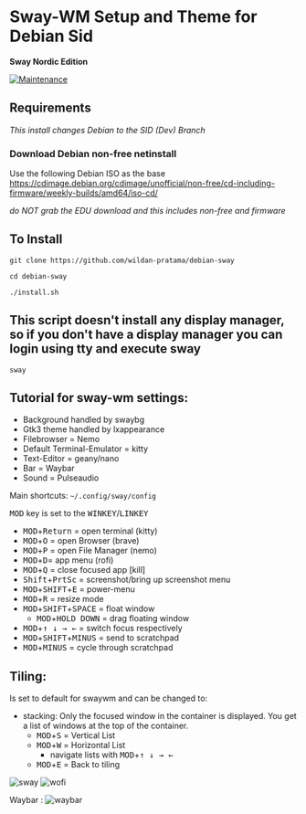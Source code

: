 # Sway-WM Setup and Theme for Debian Sid

**Sway Nordic Edition**

[![Maintenance](https://img.shields.io/maintenance/yes/2022.svg)]()

## Requirements
_This install changes Debian to the SID (Dev) Branch_


### Download Debian non-free netinstall

Use the following Debian ISO as the base <https://cdimage.debian.org/cdimage/unofficial/non-free/cd-including-firmware/weekly-builds/amd64/iso-cd/>

*do NOT grab the EDU download and this includes non-free and firmware*


## To Install


    git clone https://github.com/wildan-pratama/debian-sway

    cd debian-sway

    ./install.sh
   
## This script doesn't install any display manager, so if you don't have a display manager you can login using tty and execute sway
    
    sway

## Tutorial for sway-wm settings:

 - Background handled by swaybg
 - Gtk3 theme handled by lxappearance
 - Filebrowser = Nemo
 - Default Terminal-Emulator = kitty
 - Text-Editor = geany/nano
 - Bar = Waybar
 - Sound = Pulseaudio

Main shortcuts: `~/.config/sway/config`


<kbd>MOD</kbd> key is set to the <kbd>WINKEY</kbd>/<kbd>LINKEY</kbd>

 - <kbd>MOD</kbd>+<kbd>Return</kbd> = open terminal (kitty)
 - <kbd>MOD</kbd>+<kbd>O</kbd> = open Browser (brave)
 - <kbd>MOD</kbd>+<kbd>P</kbd> = open File Manager (nemo)
 - <kbd>MOD</kbd>+<kbd>D</kbd>= app menu (rofi)
 - <kbd>MOD</kbd>+<kbd>Q</kbd> = close focused app [kill]
 - <kbd>Shift</kbd>+<kbd>PrtSc</kbd> = screenshot/bring up screenshot menu
 - <kbd>MOD</kbd>+<kbd>SHIFT</kbd>+<kbd>E</kbd> = power-menu
 - <kbd>MOD</kbd>+<kbd>R</kbd> = resize mode
 - <kbd>MOD</kbd>+<kbd>SHIFT</kbd>+<kbd>SPACE</kbd>  = float window
     - <kbd>MOD</kbd>+<kbd>HOLD DOWN</kbd> = drag floating window
 - <kbd>MOD</kbd>+<kbd>↑ ↓ → ←</kbd>  = switch focus respectively 
 - <kbd>MOD</kbd>+<kbd>SHIFT</kbd>+<kbd>MINUS</kbd> = send to scratchpad
 - <kbd>MOD</kbd>+<kbd>MINUS</kbd> = cycle through scratchpad
 
 
 

## Tiling:

Is set to default for swaywm and can be changed to:

- stacking: Only the focused window in the container is displayed. You get a list of windows at the top of the container. 
   - <kbd>MOD</kbd>+<kbd>S</kbd> = Vertical List
   - <kbd>MOD</kbd>+<kbd>W</kbd> = Horizontal List
     - navigate lists with <kbd>MOD</kbd>+<kbd>↑ ↓ → ←</kbd> 
   - <kbd>MOD</kbd>+<kbd>E</kbd> = Back to tiling
   


![sway](https://forum.endeavouros.com/uploads/default/original/3X/b/c/bc09b71d718cb09a8efd4545cc65366c5f855441.png)
![wofi](https://forum.endeavouros.com/uploads/default/original/3X/9/d/9daff7f842bd9db097e0bb9d6be5cf5b65e6baa0.jpeg)

Waybar :
![waybar](https://forum.endeavouros.com/uploads/default/original/3X/7/3/73b22b2a678c6836c3b2d15747b0ef28e064fbc2.png)

